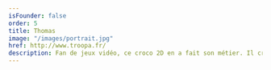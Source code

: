 ```yaml
---
isFounder: false
order: 5
title: Thomas
image: "/images/portrait.jpg"
href: http://www.troopa.fr/
description: Fan de jeux vidéo, ce croco 2D en a fait son métier. Il crée de drôles de petits personnages qu'il fait bouger en tous sens. Un jour dans son bain, il a pris un miroir et s'est dessiné… Notre logo était né ! Il a aussi réalisé la charte graphique de notre site internet. A ses heures perdues, Thomas parle chinois, joue à la console avec ses deux garçons et cuisine des spaghettis bolognaise au vin rouge… Bref, un élément essentiel quand on lance une maison d'édition.
---
```

